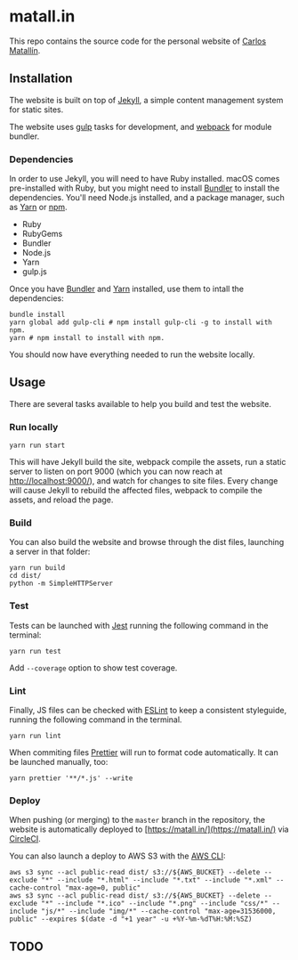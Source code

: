 # matall.in

This repo contains the source code for the personal website of [Carlos Matallín](https://matall.in/).

## Installation

The website is built on top of [Jekyll](http://jekyllrb.com/), a simple content management system for static sites.

The website uses [gulp](https://gulpjs.com/) tasks for development, and [webpack](https://webpack.js.org/) for module bundler.

### Dependencies

In order to use Jekyll, you will need to have Ruby installed. macOS comes pre-installed with Ruby, but you might need to install [Bundler](http://bundler.io/) to install the dependencies. You'll need Node.js installed, and a package manager, such as [Yarn](https://yarnpkg.com/en/) or [npm](https://www.npmjs.com/).

* Ruby
* RubyGems
* Bundler
* Node.js
* Yarn
* gulp.js

Once you have [Bundler](http://bundler.io/) and [Yarn](https://yarnpkg.com/en/) installed, use them to intall the dependencies:

```
bundle install
yarn global add gulp-cli # npm install gulp-cli -g to install with npm.
yarn # npm install to install with npm.
```

You should now have everything needed to run the website locally.

## Usage

There are several tasks available to help you build and test the website.

### Run locally

```
yarn run start
```

This will have Jekyll build the site, webpack compile the assets, run a static server to listen on port 9000 (which you can now reach at [http://localhost:9000/](http://localhost:9000/)), and watch for changes to site files. Every change will cause Jekyll to rebuild the affected files, webpack to compile the assets, and reload the page.

### Build

You can also build the website and browse through the dist files, launching a server in that folder:

```
yarn run build
cd dist/
python -m SimpleHTTPServer
```

### Test

Tests can be launched with [Jest](https://facebook.github.io/jest/) running the following command in the terminal:

```
yarn run test
```

Add `--coverage` option to show test coverage.

### Lint

Finally, JS files can be checked with [ESLint](http://eslint.org/) to keep a consistent styleguide, running the following command in the terminal.

```
yarn run lint
```

When commiting files [Prettier](https://prettier.io/) will run to format code automatically. It can be launched manually, too:

```
yarn prettier '**/*.js' --write
```

### Deploy

When pushing (or merging) to the `master` branch in the repository, the website is automatically deployed to [https://matall.in/](https://matall.in/) via [CircleCI](https://circleci.com/gh/matallo/workflows/matall.in).

You can also launch a deploy to AWS S3 with the [AWS CLI](https://aws.amazon.com/cli/):

```
aws s3 sync --acl public-read dist/ s3://${AWS_BUCKET} --delete --exclude "*" --include "*.html" --include "*.txt" --include "*.xml" --cache-control "max-age=0, public"
aws s3 sync --acl public-read dist/ s3://${AWS_BUCKET} --delete --exclude "*" --include "*.ico" --include "*.png" --include "css/*" --include "js/*" --include "img/*" --cache-control "max-age=31536000, public" --expires $(date -d "+1 year" -u +%Y-%m-%dT%H:%M:%SZ)
```

## TODO
